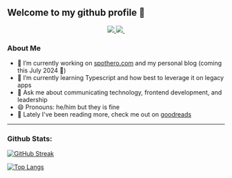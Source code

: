 ## Welcome to my github profile 👋

<div style="text-align:center;">
  <div>
    <a href="https://www.linkedin.com/in/mrashes/">
      <img src="https://img.shields.io/badge/LinkedIn-blue?logo=linkedin&logoColor=white&style=flat-square">
    </a>
    <a href="mailto:mrashes2@gmail.com">
        <img src="https://img.shields.io/badge/Contact%20me-gray?style=flat-square&logo=gmail&logoColor=white&labelColor=F08916&color=F01641">
    </a>
    <img src="https://komarev.com/ghpvc/?username=Mrashes&style=flat-square&color=red" alt=""/>
  </div>
</div>

### About Me
- 🔭 I’m currently working on <a href="spothero.com">spothero.com</a> and my personal blog (coming this July 2024 🤞)
- 🌱 I’m currently learning Typescript and how best to leverage it on legacy apps
- 💬 Ask me about communicating technology, frontend development, and leadership
- 😄 Pronouns: he/him but they is fine
- 📖 Lately I've been reading more, check me out on [goodreads](https://www.goodreads.com/user/show/49333658-max-rashes)
---

### Github Stats:
[![GitHub Streak](http://github-readme-streak-stats.herokuapp.com?user=mrashes&theme=dark&background=000000)](https://git.io/streak-stats)

[![Top Langs](https://github-readme-stats.vercel.app/api/top-langs/?username=mrashes&layout=compact&theme=vision-friendly-dark)](https://github.com/anuraghazra/github-readme-stats)


<!--
**Mrashes/Mrashes** is a ✨ _special_ ✨ repository because its `README.md` (this file) appears on your GitHub profile.

Here are some ideas to get you started:

- 🔭 I’m currently working on ...
- 🌱 I’m currently learning ...
- 👯 I’m looking to collaborate on ...
- 🤔 I’m looking for help with ...
- 💬 Ask me about ...
- 📫 How to reach me: ...
- 😄 Pronouns: ...
- ⚡ Fun fact: ...
-->

<!--
References:
https://shields.io/docs/ for badges
https://www.sitepoint.com/github-profile-readme/ for guide

-->
